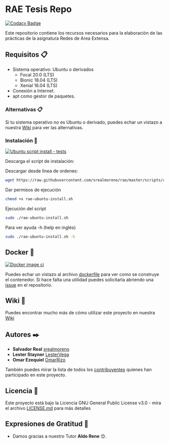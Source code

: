 # RAE Tesis Repo

[![Codacy Badge](https://app.codacy.com/project/badge/Grade/59b9bbbcc6ab43b985c261731b0ff639)](https://www.codacy.com/gh/srealmoreno/rae-tesis/dashboard?utm_source=github.com&amp;utm_medium=referral&amp;utm_content=srealmoreno/rae-tesis&amp;utm_campaign=Badge_Grade)

Este repositorio contiene los recursos necesarios para la elaboración de
las prácticas de la asignatura Redes de Area Extensa.

## Requisitos 📋

- Sistema operativo: Ubuntu o derivados
  - Focal 20.0 (LTS)
  - Bionic 18.04 (LTS)
  - Xenial 16.04 (LTS)
- Conexión a Internet.
- apt como gestor de paquetes.

### Alternativas 📋

Si tu sistema operativo no es Ubuntu o derivado, puedes echar un vistazo a nuestra
[Wiki](https://github.com/srealmoreno/rae-tesis/wiki/alternativas-instalacion)
para ver las alternativas.

### Instalación 🔧

[![Ubuntu script install - tests](https://github.com/srealmoreno/rae-tesis/actions/workflows/rae-ubuntu-install.yml/badge.svg)](https://github.com/srealmoreno/rae-tesis/actions/workflows/rae-ubuntu-install.yml)

Descarga el script de instalación:

Descargar desde línea de ordenes:

```bash
wget https://raw.githubusercontent.com/srealmoreno/rae/master/scripts/rae-ubuntu-install.sh
```

Dar permisos de ejecución

```bash
chmod +x rae-ubuntu-install.sh
```

Ejecución del script

```bash
sudo ./rae-ubuntu-install.sh
```

Para ver ayuda -h (help en inglés)

```bash
sudo ./rae-ubuntu-install.sh -h
```

## Docker 🐳

[![Docker image ci](https://github.com/srealmoreno/rae-tesis/actions/workflows/docker-image.yml/badge.svg)](https://github.com/srealmoreno/rae-tesis/actions/workflows/docker-image.yml)

Puedes echar un vistazo al archivo [dockerfile](../docker/dockerfile) para ver
como se construye el contenedor. Si hace falta una utilidad puedes solicitarla
abriendo una [issue](https://github.com/srealmoreno/rae-tesis/issues/new/choose)
en el repositorio.

## Wiki 📖

Puedes encontrar mucho más de cómo utilizar este proyecto en nuestra [Wiki](https://github.com/srealmoreno/rae-tesis/wiki)

## Autores ✒️

- **Salvador Real** [srealmoreno](https://github.com/srealmoreno)
- **Lester Stayner** [LesterVega](https://github.com/LesterVega)
- **Omar Ezequiel** [OmarRizo](https://github.com/OmarRizo)

También puedes mirar la lista de todos los [contribuyentes](https://github.com/srealmoreno/rae-tesis/contributors)
quíenes han participado en este proyecto.

## Licencia 📄

Este proyecto está bajo la Licencia GNU General Public License v3.0 - mira el archivo
[LICENSE.md](LICENSE.md) para más detalles

## Expresiones de Gratitud 🎁

- Damos gracias a nuestro Tutor **Aldo Rene** 😊.
